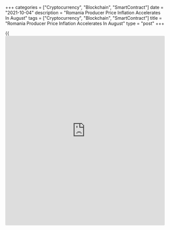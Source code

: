 +++
categories = ["Cryptocurrency", "Blockchain", "SmartContract"]
date = "2021-10-04"
description = "Romania Producer Price Inflation Accelerates In August"
tags = ["Cryptocurrency", "Blockchain", "SmartContract"]
title = "Romania Producer Price Inflation Accelerates In August"
type = "post"
+++

{{<iframe id="large-banner" src="https://www.bounty.group/#slide=23.0" width="100%" height="600" scrolling="no" style="border: 0px solid rgb(216, 221, 230); border-radius: 3px;">}}

Romania's producer prices increased further in August, data from the
National Institute of Statistics showed on Monday.

The producer price index grew 15.88 percent year-on-year in August,
following a 13.95 percent rise in July.

Prices in the domestic market increased 17.39 percent yearly in August
and non-domestic market gained 13.36 percent.

Among the main industrial groups, prices for energy surged by 35.54
percent annually in August. Prices for durable consumer goods gained
8.09 percent and those for non-durable consumer goods grew 5.57 percent.

Prices for intermediate goods and capital goods increased by 19.38
percent and 5.26 percent, respectively.

On a month-on-month basis, producer prices rose 1.49 percent in August.

For comments and feedback [contact](https://www.playgroundfx.com/contact/): editorial@rtt[news](https://www.letsplayfx.com/blog/forex-news-website/).com

[Economic News][1]

 **What parts of the world are seeing the best (and worst) economic
performances lately? Click[here][2] to check out our [Econ Scorecard][2]
and find out! See up-to-the-moment [ranking](https://www.playgroundfx.com/blog/crypto-exchange-ranking/)s for the best and worst
performers in [GDP][3], [unemployment rate][4], [inflation][5] and much
more.**

   1. www.rtt[news](https://www.letsplayfx.com/blog/forex-news-website/).com/Content/EconomicNews.aspx
   2. www.rtt[news](https://www.letsplayfx.com/blog/forex-news-website/).com/economic-scorecard/world-rank/unemployment-rate/highest-performance.aspx
   3. www.rtt[news](https://www.letsplayfx.com/blog/forex-news-website/).com/economic-scorecard/world-rank/GDP/highest-performance.aspx
   4. www.rtt[news](https://www.letsplayfx.com/blog/forex-news-website/).com/economic-scorecard/world-rank/unemployment-rate/lowest-performance.aspx
   5. www.rtt[news](https://www.letsplayfx.com/blog/forex-news-website/).com/economic-scorecard/world-rank/CPI/highest-performance.aspx
